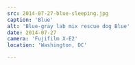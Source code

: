 ```yaml
---
src: 2014-07-27-blue-sleeping.jpg
caption: 'Blue'
alt: 'Blue-gray lab mix rescue dog Blue'
date: 2014-07-27
camera: 'Fujifilm X-E2'
location: 'Washington, DC'

---
```

